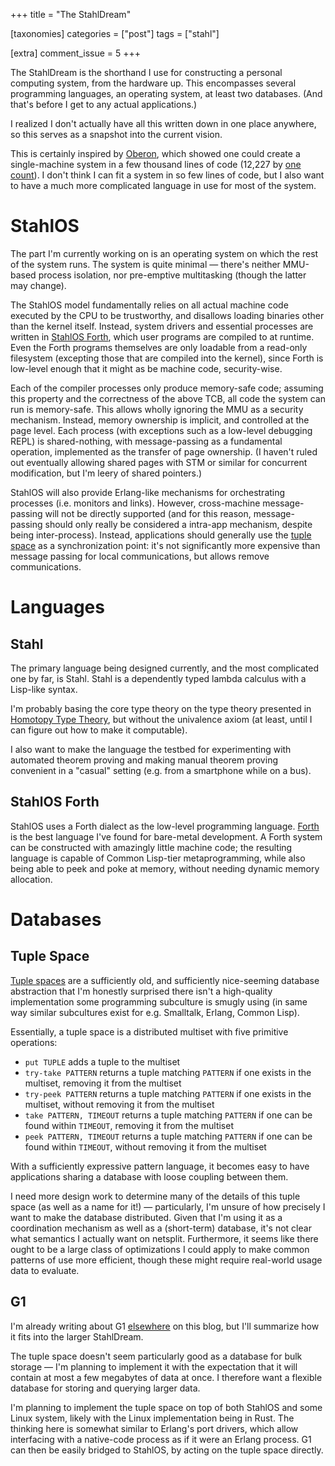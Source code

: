 +++
title = "The StahlDream"

[taxonomies]
categories = ["post"]
tags = ["stahl"]

[extra]
comment_issue = 5
+++

The StahlDream is the shorthand I use for constructing a personal computing system, from the hardware up. This encompasses several programming languages, an operating system, at least two databases. (And that's before I get to any actual applications.)

I realized I don't actually have all this written down in one place anywhere, so this serves as a snapshot into the current vision.

This is certainly inspired by [Oberon](https://en.wikipedia.org/wiki/Oberon_(operating_system)), which showed one could create a single-machine system in a few thousand lines of code (12,227 by [one count](http://www.edm2.com/0608/oberon.html)). I don't think I can fit a system in so few lines of code, but I also want to have a much more complicated language in use for most of the system.

StahlOS
=======

The part I'm currently working on is an operating system on which the rest of the system runs. The system is quite minimal &mdash; there's neither MMU-based process isolation, nor pre-emptive multitasking (though the latter may change).

The StahlOS model fundamentally relies on all actual machine code executed by the CPU to be trustworthy, and disallows loading binaries other than the kernel itself. Instead, system drivers and essential processes are written in [StahlOS Forth](#stahlos-forth), which user programs are compiled to at runtime. Even the Forth programs themselves are only loadable from a read-only filesystem (excepting those that are compiled into the kernel), since Forth is low-level enough that it might as be machine code, security-wise.

Each of the compiler processes only produce memory-safe code; assuming this property and the correctness of the above TCB, all code the system can run is memory-safe. This allows wholly ignoring the MMU as a security mechanism. Instead, memory ownership is implicit, and controlled at the page level. Each process (with exceptions such as a low-level debugging REPL) is shared-nothing, with message-passing as a fundamental operation, implemented as the transfer of page ownership. (I haven't ruled out eventually allowing shared pages with STM or similar for concurrent modification, but I'm leery of shared pointers.)

StahlOS will also provide Erlang-like mechanisms for orchestrating processes (i.e. monitors and links). However, cross-machine message-passing will not be directly supported (and for this reason, message-passing should only really be considered a intra-app mechanism, despite being inter-process). Instead, applications should generally use the [tuple space](#tuple-space) as a synchronization point: it's not significantly more expensive than message passing for local communications, but allows remove communications.

Languages
=========

Stahl
-----

The primary language being designed currently, and the most complicated one by far, is Stahl. Stahl is a dependently typed lambda calculus with a Lisp-like syntax.

I'm probably basing the core type theory on the type theory presented in [Homotopy Type Theory](https://homotopytypetheory.org/book/), but without the univalence axiom (at least, until I can figure out how to make it computable).

I also want to make the language the testbed for experimenting with automated theorem proving and making manual theorem proving convenient in a "casual" setting (e.g. from a smartphone while on a bus).

StahlOS Forth
-------------

StahlOS uses a Forth dialect as the low-level programming language. [Forth](https://en.wikipedia.org/wiki/Forth_(programming_language)) is the best language I've found for bare-metal development. A Forth system can be constructed with amazingly little machine code; the resulting language is capable of Common Lisp-tier metaprogramming, while also being able to peek and poke at memory, without needing dynamic memory allocation.

Databases
=========

Tuple Space
-----------

[Tuple spaces](https://en.wikipedia.org/wiki/Tuple_space) are a sufficiently old, and sufficiently nice-seeming database abstraction that I'm honestly surprised there isn't a high-quality implementation some programming subculture is smugly using (in same way similar subcultures exist for e.g. Smalltalk, Erlang, Common Lisp).

Essentially, a tuple space is a distributed multiset with five primitive operations:

-	`put TUPLE` adds a tuple to the multiset
-	`try-take PATTERN` returns a tuple matching `PATTERN` if one exists in the multiset, removing it from the multiset
-	`try-peek PATTERN` returns a tuple matching `PATTERN` if one exists in the multiset, without removing it from the multiset
-	`take PATTERN, TIMEOUT` returns a tuple matching `PATTERN` if one can be found within `TIMEOUT`, removing it from the multiset
-	`peek PATTERN, TIMEOUT` returns a tuple matching `PATTERN` if one can be found within `TIMEOUT`, without removing it from the multiset

With a sufficiently expressive pattern language, it becomes easy to have applications sharing a database with loose coupling between them.

I need more design work to determine many of the details of this tuple space (as well as a name for it!) &mdash; particularly, I'm unsure of how precisely I want to make the database distributed. Given that I'm using it as a coordination mechanism as well as a (short-term) database, it's not clear what semantics I actually want on netsplit. Furthermore, it seems like there ought to be a large class of optimizations I could apply to make common patterns of use more efficient, though these might require real-world usage data to evaluate.

G1
--

I'm already writing about G1 [elsewhere](@/g1/2019-12-15-intro.md) on this blog, but I'll summarize how it fits into the larger StahlDream.

The tuple space doesn't seem particularly good as a database for bulk storage &mdash; I'm planning to implement it with the expectation that it will contain at most a few megabytes of data at once. I therefore want a flexible database for storing and querying larger data.

I'm planning to implement the tuple space on top of both StahlOS and some Linux system, likely with the Linux implementation being in Rust. The thinking here is somewhat similar to Erlang's port drivers, which allow interfacing with a native-code process as if it were an Erlang process. G1 can then be easily bridged to StahlOS, by acting on the tuple space directly.
